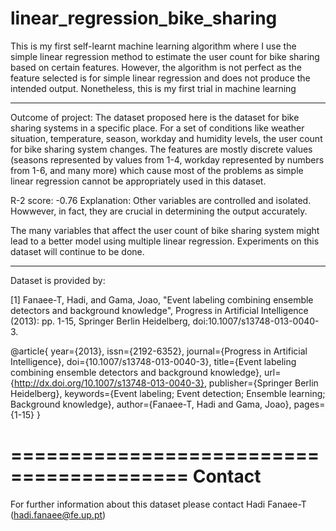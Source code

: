 # linear_regression_bike_sharing
This is my first self-learnt machine learning algorithm where I use the simple linear regression method to estimate the user count for bike sharing based on certain features. However, the algorithm is not perfect as the feature selected is for simple linear regression and does not produce the intended output. Nonetheless, this is my first trial in machine learning

**********************************************
Outcome of project:
The dataset proposed here is the dataset for bike sharing systems in a specific place. For a set of conditions like weather situation, temperature, season, workday and humidity levels, the user count for bike sharing system changes. The features are mostly discrete values (seasons represented by values from 1-4, workday represented by numbers from 1-6, and many more) which cause most of the problems as simple linear regression cannot be appropriately used in this dataset. 


R-2 score: -0.76
Explanation: Other variables are controlled and isolated. Howwever, in fact, they are crucial in determining the output accurately.

The many variables that affect the user count of bike sharing system might lead to a better model using multiple linear regression. Experiments on this dataset will continue to be done. 


**********************************************
Dataset is provided by:

[1] Fanaee-T, Hadi, and Gama, Joao, "Event labeling combining ensemble detectors and background knowledge", Progress in Artificial Intelligence (2013): pp. 1-15, Springer Berlin Heidelberg, doi:10.1007/s13748-013-0040-3.

@article{
	year={2013},
	issn={2192-6352},
	journal={Progress in Artificial Intelligence},
	doi={10.1007/s13748-013-0040-3},
	title={Event labeling combining ensemble detectors and background knowledge},
	url={http://dx.doi.org/10.1007/s13748-013-0040-3},
	publisher={Springer Berlin Heidelberg},
	keywords={Event labeling; Event detection; Ensemble learning; Background knowledge},
	author={Fanaee-T, Hadi and Gama, Joao},
	pages={1-15}
}

=========================================
Contact
=========================================	
For further information about this dataset please contact Hadi Fanaee-T (hadi.fanaee@fe.up.pt)
